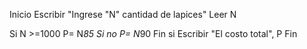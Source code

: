 Inicio
Escribir "Ingrese "N" cantidad de lapices"
Leer N

Si N >=1000
    P= N*85
Si no
    P= N*90
Fin si
Escribir "El costo total", P
Fin